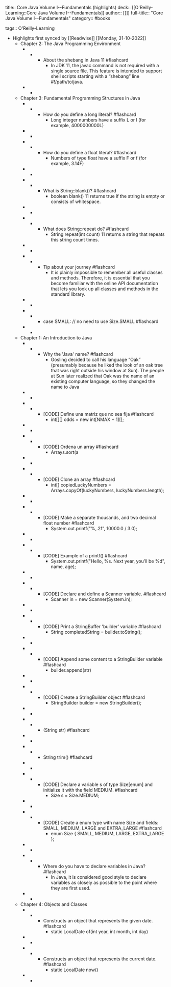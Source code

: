 title:: Core Java Volume I--Fundamentals (highlights)
deck:: [[O'Reilly-Learning::Core Java Volume I--Fundamentals]]
author:: [[]]
full-title:: "Core Java Volume I--Fundamentals"
category:: #books

tags:: O'Reilly-Learning

- Highlights first synced by [[Readwise]] [[Monday, 31-10-2022]]
	- Chapter 2: The Java Programming Environment
		- -
			- About the shebang in Java 11 #flashcard
				- In JDK 11, the javac command is not required with a single source file. This feature is intended to support shell scripts starting with a “shebang” line #!/path/to/java.
		- -
	- Chapter 3: Fundamental Programming Structures in Java
		- -
			- How do you define a long literal? #flashcard
				- Long integer numbers have a suffix L or l (for example, 4000000000L)
		- -
		- -
			- How do you define a float literal? #flashcard
				- Numbers of type float have a suffix F or f (for example, 3.14F)
		- -
		- -
			- What is String::blank()? #flashcard
				- boolean blank() 11
				  returns true if the string is empty or consists of whitespace.
		- -
		- -
			- What does String::repeat do? #flashcard
				- String repeat(int count) 11
				  returns a string that repeats this string count times.
		- -
		- -
			- Tip about your journey #flashcard
				- It is plainly impossible to remember all useful classes and methods. Therefore, it is essential that you become familiar with the online API documentation that lets you look up all classes and methods in the standard library.
		- -
		- -
			- case SMALL: // no need to use Size.SMALL #flashcard
		- -
	- Chapter 1: An Introduction to Java
		- -
			- Why the 'Java' name? #flashcard
				- Gosling decided to call his language “Oak” (presumably because he liked the look of an oak tree that was right outside his window at Sun). The people at Sun later realized that Oak was the name of an existing computer language, so they changed the name to Java
		- -
		- -
			- [CODE] Define una matriz que no sea fija #flashcard
				- int[][] odds = new int[NMAX + 1][];
		- -
		- -
			- [CODE] Ordena un array #flashcard
				- Arrays.sort(a
		- -
		- -
			- [CODE] Clone an array #flashcard
				- int[] copiedLuckyNumbers = Arrays.copyOf(luckyNumbers, luckyNumbers.length);
		- -
		- -
			- [CODE] Make a separate thousands, and two decimal float number #flashcard
				- System.out.printf("%,.2f", 10000.0 / 3.0);
		- -
		- -
			- [CODE]
			  Example of a printf() #flashcard
				- System.out.printf("Hello, %s. Next year, you'll be %d", name, age);
		- -
		- -
			- [CODE]
			  Declare and define a Scanner variable. #flashcard
				- Scanner in = new Scanner(System.in);
		- -
		- -
			- [CODE]
			  Print a StringBuffer 'builder' variable #flashcard
				- String completedString = builder.toString();
		- -
		- -
			- [CODE]
			  Append some content to a StringBuilder variable #flashcard
				- builder.append(str)
		- -
		- -
			- [CODE]
			  Create a StringBuilder object #flashcard
				- StringBuilder builder = new StringBuilder();
		- -
		- -
			- (String str) #flashcard
		- -
		- -
			- String trim() #flashcard
		- -
		- -
			- [CODE]
			  Declare a variable s of type Size[enum] and initialize it with the field MEDIUM. #flashcard
				- Size s = Size.MEDIUM;
		- -
		- -
			- [CODE]
			  Create a enum type with name Size and fields: SMALL, MEDIUM, LARGE and EXTRA_LARGE #flashcard
				- enum Size { SMALL, MEDIUM, LARGE, EXTRA_LARGE };
		- -
		- -
			- Where do you have to declare variables in Java? #flashcard
				- In Java, it is considered good style to declare variables as closely as possible to the point where they are first used.
		- -
	- Chapter 4: Objects and Classes
		- -
			- Constructs an object that represents the given date. #flashcard
				- static LocalDate of(int year, int month, int day)
		- -
		- -
			- Constructs an object that represents the current date. #flashcard
				- static LocalDate now()
		- -